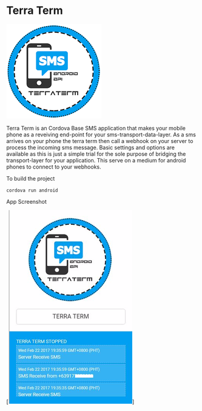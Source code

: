 # Terra Term

[![TerraTerm](www/img/terratermlogo.png)](https://github.com/neetmon/terra_term)

Terra Term is an Cordova Base SMS application that makes your mobile phone as a reveiving end-point for your sms-transport-data-layer. As a sms arrives on your phone the terra term then call a webhook on your server to process the incoming sms message. Basic settings and options are available as this is just a simple trial for the sole purpose of bridging the transport-layer for your application. This serve on a medium for android phones to connect to your webhooks.

To build the project
```
cordova run android
```

App Screenshot

[![TerraTerm](www/img/screenshot.png)]
